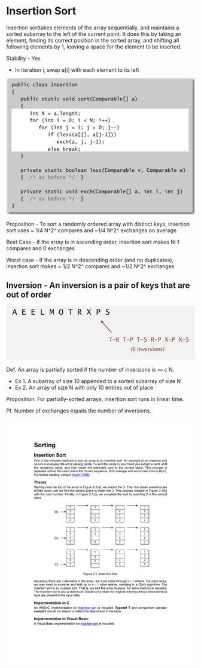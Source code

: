 # Insertion Sort

Insertion sorttakes elements of the array sequentially, and maintains a sorted subarray to the left of the current point. It does this by taking an element, finding its correct position in the sorted array, and shifting all following elements by 1, leaving a space for the element to be inserted.

Stability - Yes

- In iteration i, swap a[i] with each element to its left

![image](../../media/Insertion-Sort-image1.jpg)

Proposition - To sort a randomly ordered array with distinct keys, insertion sort uses ~ 1/4 N^2^ compares and ~1/4 N^2^ exchanges on average

Best Case - if the array is in ascending order, insertion sort makes N-1 compares and 0 exchanges

Worst case - If the array is in descending order (and no duplicates), insertion sort makes ~ 1/2 N^2^ compares and ~1/2 N^2^ exchanges

## Inversion - An inversion is a pair of keys that are out of order

![image](../../media/Insertion-Sort-image2.jpg)

Def. An array is partially sorted if the number of inversions is `<=` c N.

- Ex 1. A subarray of size 10 appended to a sorted subarray of size N
- Ex 2. An array of size N with only 10 entries out of place

Proposition. For partially-sorted arrays, insertion sort runs in linear time.

Pf. Number of exchanges equals the number of inversions.

![image](../../media/Insertion-Sort-image3.jpg)
